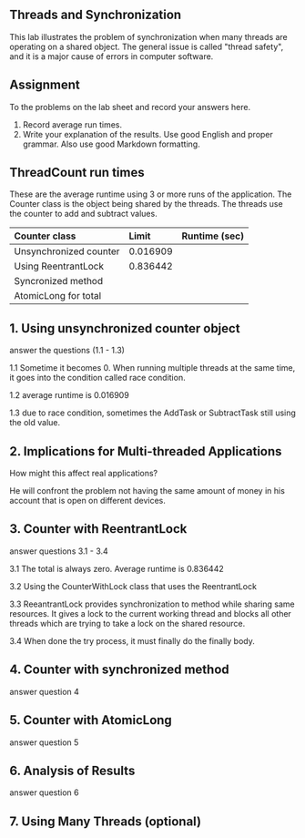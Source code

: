 ## Threads and Synchronization

This lab illustrates the problem of synchronization when many threads are operating on a shared object.  The general issue is called "thread safety", and it is a major cause of errors in computer software.

## Assignment

To the problems on the lab sheet and record your answers here.

1. Record average run times.
2. Write your explanation of the results.  Use good English and proper grammar.  Also use good Markdown formatting.

## ThreadCount run times

These are the average runtime using 3 or more runs of the application.
The Counter class is the object being shared by the threads.
The threads use the counter to add and subtract values.

| Counter class           | Limit              | Runtime (sec)   |
|:------------------------|:-------------------|-----------------|
| Unsynchronized counter  |0.016909            |                 |
| Using ReentrantLock     |0.836442            |                 |
| Syncronized method      |                    |                 |
| AtomicLong for total    |                    |                 |

## 1. Using unsynchronized counter object

answer the questions (1.1 - 1.3)

1.1 Sometime it becomes 0. When running multiple threads at the same time, it goes into the condition called race condition.

1.2 average runtime is 0.016909

1.3 due to race condition, sometimes the AddTask or SubtractTask still using the old value.

## 2. Implications for Multi-threaded Applications

How might this affect real applications?  

He will confront the problem not having the same amount of money in his 
account that is open on different devices.

## 3. Counter with ReentrantLock

answer questions 3.1 - 3.4

3.1 The total is always zero. Average runtime is 0.836442

3.2 Using the CounterWithLock class that uses the ReentrantLock

3.3 ReeantrantLock provides synchronization to method while sharing same resources. It gives a lock to the current working thread and blocks all other threads which are trying to take a lock on the shared resource.

3.4 When done the try process, it must finally do the finally body.

## 4. Counter with synchronized method

answer question 4

## 5. Counter with AtomicLong

answer question 5

## 6. Analysis of Results

answer question 6

## 7. Using Many Threads (optional)

